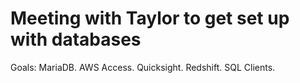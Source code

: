 # Meeting with Taylor to get set up with databases

Goals: MariaDB. AWS Access. Quicksight. Redshift. SQL Clients. 
